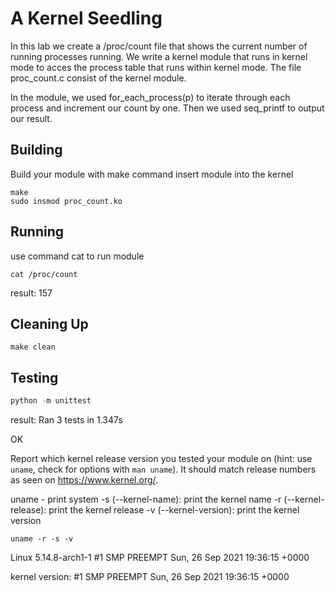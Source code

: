 # A Kernel Seedling

In this lab we create a /proc/count file that shows the current number of running processes running. We write a kernel module that runs in kernel mode to acces the process table that runs within kernel mode. The file proc_count.c consist of the kernel module.

In the module, we used for_each_process(p) to iterate through each process and increment our count by one. Then we used seq_printf to output our result.

## Building

Build your module with make command
insert module into the kernel

```shell
make
sudo insmod proc_count.ko
```

## Running

use command cat to run module

```shell
cat /proc/count
```

result: 157

## Cleaning Up

```shell
make clean

```

## Testing

```python
python -m unittest
```

result:
Ran 3 tests in 1.347s

OK

Report which kernel release version you tested your module on
(hint: use `uname`, check for options with `man uname`).
It should match release numbers as seen on https://www.kernel.org/.

uname - print system
-s (--kernel-name): print the kernel name
-r (--kernel-release): print the kernel release
-v (--kernel-version): print the kernel version

```shell
uname -r -s -v
```

Linux 5.14.8-arch1-1 #1 SMP PREEMPT Sun, 26 Sep 2021 19:36:15 +0000

kernel version:
#1 SMP PREEMPT Sun, 26 Sep 2021 19:36:15 +0000
